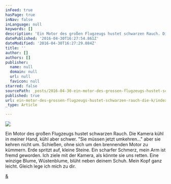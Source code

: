 ```yaml
---
inFeed: true
hasPage: true
inNav: false
inLanguage: null
keywords: []
description: 'Ein Motor des großen Flugzeugs hustet schwarzen Rauch. Die Kamera kühl in meiner Hand, kühl aber schwer. “Sie müssen jetzt umkehren…” aber sie kehren nicht um. Schießen, ohne sich um den brennenden Motor zu kümmern. Erde spritzt auf, kleine Steine. Ein scharfer Schmerz, mein Arm ist fremd geworden. Ich ziele mit der Kamera, als könnte sie uns retten. Eine winzige Blume, Wüstenblume, blüht neben deinem Schuh. Mein Kopf ganz leicht. Gleich lege ich mich zu dir.'
datePublished: '2016-04-30T16:27:54.861Z'
dateModified: '2016-04-30T16:27:29.084Z'
title: ''
author: []
authors: []
publisher:
  name: null
  domain: null
  url: null
  favicon: null
starred: false
sourcePath: _posts/2016-04-30-ein-motor-des-grossen-flugzeugs-hustet-schwarzen-rauch-die-k.md
published: true
url: ein-motor-des-grossen-flugzeugs-hustet-schwarzen-rauch-die-k/index.html
_type: Article

---
```

![](https://the-grid-user-content.s3-us-west-2.amazonaws.com/293be651-16d5-4531-9f40-ff182d4459e1.jpg)

Ein Motor des großen Flugzeugs hustet schwarzen Rauch. Die Kamera kühl in meiner Hand, kühl aber schwer. "Sie müssen jetzt umkehren..." aber sie kehren nicht um. Schießen, ohne sich um den brennenden Motor zu kümmern. Erde spritzt auf, kleine Steine. Ein scharfer Schmerz, mein Arm ist fremd geworden. Ich ziele mit der Kamera, als könnte sie uns retten. Eine winzige Blume, Wüstenblume, blüht neben deinem Schuh. Mein Kopf ganz leicht. Gleich lege ich mich zu dir.

[&][0]

[0]: https://open.spotify.com/track/4pwXQlQrqcDaLHmtLPUOei